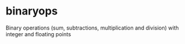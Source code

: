 # binaryops
Binary operations (sum, subtractions, multiplication and division) with integer and floating points
